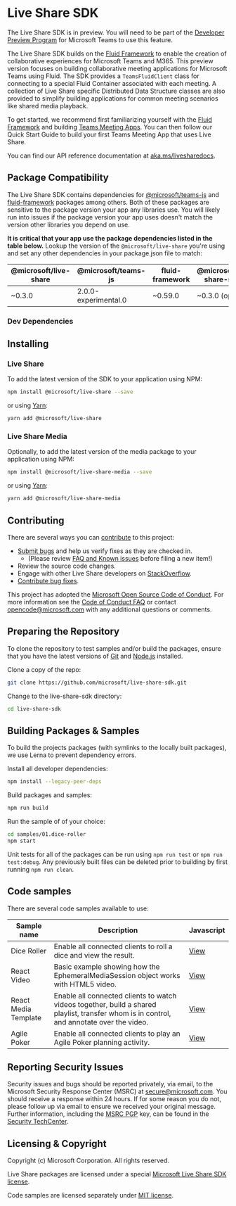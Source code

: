 # Live Share SDK

The Live Share SDK is in preview. You will need to be part of the [Developer Preview Program](https://docs.microsoft.com/en-us/microsoftteams/platform/resources/dev-preview/developer-preview-intro) for Microsoft Teams to use this feature.

The Live Share SDK builds on the [Fluid Framework](https://fluidframework.com/) to enable the creation of collaborative experiences for Microsoft Teams and M365. This preview version focuses on building collaborative meeting applications for Microsoft Teams using Fluid. The SDK provides a `TeamsFluidClient` class for connecting to a special Fluid Container associated with each meeting. A collection of Live Share specific Distributed Data Structure classes are also provided to simplify building applications for common meeting scenarios like shared media playback.

To get started, we recommend first familiarizing yourself with the [Fluid Framework](https://fluidframework.com/docs/) and building [Teams Meeting Apps](https://docs.microsoft.com/en-us/microsoftteams/platform/apps-in-teams-meetings/teams-apps-in-meetings). You can then follow our Quick Start Guide to build your first Teams Meeting App that uses Live Share.

You can find our API reference documentation at [aka.ms/livesharedocs](https://aka.ms/livesharedocs).

## Package Compatibility

The Live Share SDK contains dependencies for [@microsoft/teams-js](https://www.npmjs.com/package/@microsoft/teams-js) and [fluid-framework](https://www.npmjs.com/package/fluid-framework) packages among others. Both of these packages are sensitive to the package version your app any libraries use. You will likely run into issues if the package version your app uses doesn't match the version other libraries you depend on use.

**It is critical that your app use the package dependencies listed in the table below.** Lookup the version of the `@microsoft/live-share` you're using and set any other dependencies in your package.json file to match:

| @microsoft/live-share | @microsoft/teams-js  | fluid-framework | @microsoft/live-share-media | @fluidframework/test-client-utils |
| --------------------- | -------------------- | --------------- | --------------------------- | --------------------------------- |
| ~0.3.0                | 2.0.0-experimental.0 | ~0.59.0         | ~0.3.0 (optional)           | ~0.59.0 (optional)                |

### Dev Dependencies

## Installing

### Live Share

To add the latest version of the SDK to your application using NPM:

```bash
npm install @microsoft/live-share --save
```

or using [Yarn](https://yarnpkg.com/):

```bash
yarn add @microsoft/live-share
```

### Live Share Media

Optionally, to add the latest version of the media package to your application using NPM:

```bash
npm install @microsoft/live-share-media --save
```

or using [Yarn](https://yarnpkg.com/):

```bash
yarn add @microsoft/live-share-media
```

## Contributing

There are several ways you can [contribute](./CONTRIBUTING.md) to this project:

- [Submit bugs](https://github.com/microsoft/live-share-sdk/issues) and help us verify fixes as they are checked in.
  - (Please review [FAQ and Known issues](https://github.com/microsoft/live-share-sdk/issues/8) before filing a new item!)
- Review the source code changes.
- Engage with other Live Share developers on [StackOverflow](https://stackoverflow.com/questions/tagged/live-share).
- [Contribute bug fixes](./CONTRIBUTING.md).

This project has adopted the [Microsoft Open Source Code of Conduct](https://opensource.microsoft.com/codeofconduct/). For more information see the [Code of Conduct FAQ](https://opensource.microsoft.com/codeofconduct/faq/) or contact opencode@microsoft.com with any additional questions or comments.

## Preparing the Repository

To clone the repository to test samples and/or build the packages, ensure that you have the latest versions of [Git](https://git-scm.com/downloads) and [Node.js](https://nodejs.org/) installed.

Clone a copy of the repo:

```bash
git clone https://github.com/microsoft/live-share-sdk.git
```

Change to the live-share-sdk directory:

```bash
cd live-share-sdk
```

## Building Packages & Samples

To build the projects packages (with symlinks to the locally built packages), we use Lerna to prevent dependency errors.

Install all developer dependencies:

```bash
npm install --legacy-peer-deps
```

Build packages and samples:

```bash
npm run build
```

Run the sample of of your choice:

```bash
cd samples/01.dice-roller
npm start
```

Unit tests for all of the packages can be run using `npm run test` or `npm run test:debug`. Any previously built files can be deleted prior to building by first running `npm run clean`.

## Code samples

There are several code samples available to use:

| Sample name          | Description                                                                                                                               | Javascript                                          |
| -------------------- | ----------------------------------------------------------------------------------------------------------------------------------------- | --------------------------------------------------- |
| Dice Roller          | Enable all connected clients to roll a dice and view the result.                                                                          | [View](./samples/01.dice-roller/README.md)          |
| React Video          | Basic example showing how the EphemeralMediaSession object works with HTML5 video.                                                        | [View](./samples/02.react-video/README.md)          |
| React Media Template | Enable all connected clients to watch videos together, build a shared playlist, transfer whom is in control, and annotate over the video. | [View](./samples/21.react-media-template/README.md) |
| Agile Poker          | Enable all connected clients to play an Agile Poker planning activity.                                                                    | [View](./samples/22.react-agile-poker/README.md)    |

## Reporting Security Issues

Security issues and bugs should be reported privately, via email, to the Microsoft Security Response Center (MSRC) at secure@microsoft.com. You should receive a response within 24 hours. If for some reason you do not, please follow up via email to ensure we received your original message. Further information, including the [MSRC PGP](https://technet.microsoft.com/en-us/security/dn606155) key, can be found in the [Security TechCenter](https://technet.microsoft.com/en-us/security/default).

## Licensing & Copyright

Copyright (c) Microsoft Corporation. All rights reserved.

Live Share packages are licensed under a special [Microsoft Live Share SDK license](./LICENSE).

Code samples are licensed separately under [MIT license](./samples/LICENSE).
